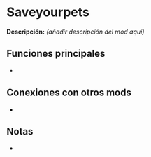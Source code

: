 # Saveyourpets

**Descripción:** *(añadir descripción del mod aquí)*

## Funciones principales
- 

## Conexiones con otros mods
- 

## Notas
- 
